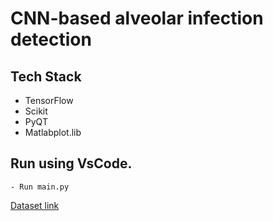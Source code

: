 # CNN-based alveolar infection detection


## Tech Stack

- TensorFlow
- Scikit
- PyQT
- Matlabplot.lib

## Run using VsCode.

```shell
- Run main.py
```



[Dataset link](https://www.kaggle.com/datasets/paultimothymooney/chest-xray-pneumonia/code)
